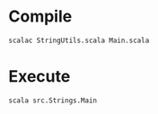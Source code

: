 # Compile
```bash
scalac StringUtils.scala Main.scala
```
# Execute
```bash
scala src.Strings.Main
```
